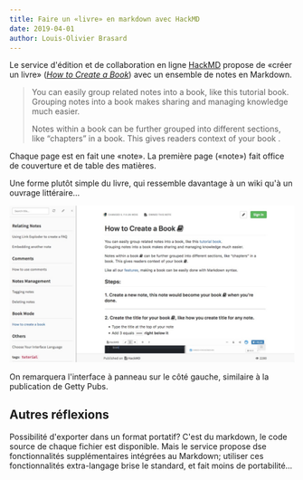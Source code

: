 ```yaml
---
title: Faire un «livre» en markdown avec HackMD
date: 2019-04-01 
author: Louis-Olivier Brasard
---
```


Le service d'édition et de collaboration en ligne [HackMD](https://hackmd.io/) propose de «créer un livre» ([_How to Create a Book_](https://hackmd.io/c/tutorials/%2Fs%2Fhow-to-create-book)) avec un ensemble de notes en Markdown.

>You can easily group related notes into a book, like this tutorial book.  
>Grouping notes into a book makes sharing and managing knowledge much easier.
>
>Notes within a book can be further grouped into different sections, like “chapters” in a book. This gives readers context of your book .

Chaque page est en fait une «note». La première page («note») fait office de couverture et de table des matières.

Une forme plutôt simple du livre, qui ressemble davantage à un wiki qu'à un ouvrage littéraire…

![How to Create a Book, par HackMD](images/book-hackmd.jpeg)

On remarquera l'interface à panneau sur le côté gauche, similaire à la publication de Getty Pubs.

## Autres réflexions

Possibilité d'exporter dans un format portatif? C'est du markdown, le code source de chaque fichier est disponible. Mais le service propose dse fonctionnalités supplémentaires intégrées au Markdown; utiliser ces fonctionnalités extra-langage brise le standard, et fait moins de portabilité…
